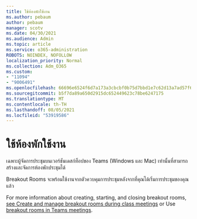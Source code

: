 ```yaml
---
title: ใช้ห้องพักใช้งาน
ms.author: pebaum
author: pebaum
manager: scotv
ms.date: 04/30/2021
ms.audience: Admin
ms.topic: article
ms.service: o365-administration
ROBOTS: NOINDEX, NOFOLLOW
localization_priority: Normal
ms.collection: Adm_O365
ms.custom:
- "11094"
- "9006491"
ms.openlocfilehash: 66696e6524f6d7a173a3cbcbf0b75d7bbd1e7c62d13a7ad57f6c142e81b81c47
ms.sourcegitcommit: b5f7da89a650d2915dc652449623c78be6247175
ms.translationtype: MT
ms.contentlocale: th-TH
ms.lasthandoff: 08/05/2021
ms.locfileid: "53919586"
---
```

# <a name="use-breakout-rooms"></a>ใช้ห้องพักใช้งาน

เฉพาะผู้จัดการประชุมบนเวอร์ชันเดสก์ท็อปของ Teams (Windows และ Mac) เท่านั้นที่สามารถสร้างและจัดการห้องพักประชุมได้ 

Breakout Rooms จะพร้อมใช้งานจากตัวควบคุมการประชุมหลังจากที่คุณได้เริ่มการประชุมของคุณแล้ว

For more information about creating, starting, and closing breakout rooms, [see Create and manage breakout rooms during class meetings]() or Use [breakout rooms in Teams meetings](https://support.microsoft.com/office/use-breakout-rooms-in-teams-meetings-7de1f48a-da07-466c-a5ab-4ebace28e461).